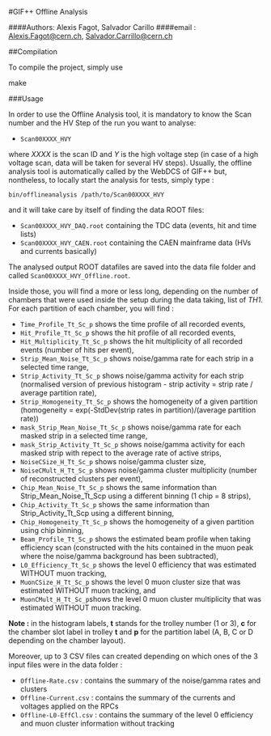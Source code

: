 #GIF++ Offline Analysis

####Authors: Alexis Fagot, Salvador Carillo
####email : Alexis.Fagot@cern.ch, Salvador.Carrillo@cern.ch 

##Compilation

To compile the project, simply use

   make

###Usage

In order to use the Offline Analysis tool, it is mandatory to know the Scan number and the HV Step of the run you want to analyse:

* `Scan00XXXX_HVY`

where *XXXX* is the scan ID and *Y* is the high voltage step (in case of a high voltage scan, data will be taken for several HV steps).
Usually, the offline analysis tool is automatically called by the WebDCS of GIF++ but, nontheless, to locally start the analysis for tests, simply type :

    bin/offlineanalysis /path/to/Scan00XXXX_HVY

and it will take care by itself of finding the data ROOT files:

* `Scan00XXXX_HVY_DAQ.root` containing the TDC data (events, hit and time lists)
* `Scan00XXXX_HVY_CAEN.root` containing the CAEN mainframe data (HVs and currents basically)

The analysed output ROOT datafiles are saved into the data file folder and called `Scan00XXXX_HVY_Offline.root`.

Inside those, you will find a more or less long, depending on the number of chambers that were used inside the setup during the data taking, list of *TH1*.
For each partition of each chamber, you will find :

* `Time_Profile_Tt_Sc_p` shows the time profile of all recorded events,
* `Hit_Profile_Tt_Sc_p` shows the hit profile of all recorded events,
* `Hit_Multiplicity_Tt_Sc_p` shows the hit multiplicity of all recorded events (number of hits per event),
* `Strip_Mean_Noise_Tt_Sc_p` shows noise/gamma rate for each strip in a selected time range,
* `Strip_Activity_Tt_Sc_p` shows noise/gamma activity for each strip (normalised version of previous histogram - strip activity = strip rate / average partition rate),
* `Strip_Homogeneity_Tt_Sc_p` shows the homogeneity of a given partition (homogeneity = exp(-StdDev(strip rates in partition)/(average partition rate))
* `mask_Strip_Mean_Noise_Tt_Sc_p` shows noise/gamma rate for each masked strip in a selected time range,
* `mask_Strip_Activity_Tt_Sc_p` shows noise/gamma activity for each masked strip with repect to the average rate of active strips,
* `NoiseCSize_H_Tt_Sc_p` shows noise/gamma cluster size,
* `NoiseCMult_H_Tt_Sc_p` shows noise/gamma cluster multiplicity (number of reconstructed clusters per event),
* `Chip_Mean_Noise_Tt_Sc_p` shows the same information than Strip_Mean_Noise_Tt_Scp using a different binning (1 chip = 8 strips),
* `Chip_Activity_Tt_Sc_p` shows the same information than Strip_Activity_Tt_Scp using a different binning,
* `Chip_Homogeneity_Tt_Sc_p` shows the homogeneity of a given partition using chip binning,
* `Beam_Profile_Tt_Sc_p` shows the estimated beam profile when taking efficiency scan (constructed with the hits contained in the muon peak where the noise/gamma background has been subtracted),
* `L0_Efficiency_Tt_Sc_p` shows the level 0 efficiency that was estimated WITHOUT muon tracking,
* `MuonCSize_H_Tt_Sc_p` shows the level 0 muon cluster size that was estimated WITHOUT muon tracking, and
* `MuonCMult_H_Tt_Sc_p`shows the level 0 muon cluster multiplicity that was estimated WITHOUT muon tracking.

**Note :** in the histogram labels, **t** stands for the trolley number (1 or 3), **c** for the chamber slot label in trolley **t** and **p** for the partition label (A, B, C or D depending on the chamber layout).

Moreover, up to 3 CSV files can created depending on which ones of the 3 input files were in the data folder :

* `Offline-Rate.csv` : contains the summary of the noise/gamma rates and clusters
* `Offline-Current.csv` : contains the summary of the currents and voltages applied on the RPCs
* `Offline-L0-EffCl.csv` : contains the summary of the level 0 efficiency and muon cluster information without tracking
